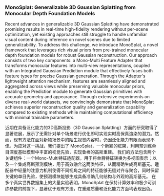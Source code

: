 ### MonoSplat: Generalizable 3D Gaussian Splatting from Monocular Depth Foundation Models

Recent advances in generalizable 3D Gaussian Splatting have demonstrated promising results in real-time high-fidelity rendering without per-scene optimization, yet existing approaches still struggle to handle unfamiliar visual content during inference on novel scenes due to limited generalizability. To address this challenge, we introduce MonoSplat, a novel framework that leverages rich visual priors from pre-trained monocular depth foundation models for robust Gaussian reconstruction. Our approach consists of two key components: a Mono-Multi Feature Adapter that transforms monocular features into multi-view representations, coupled with an Integrated Gaussian Prediction module that effectively fuses both feature types for precise Gaussian generation. Through the Adapter's lightweight attention mechanism, features are seamlessly aligned and aggregated across views while preserving valuable monocular priors, enabling the Prediction module to generate Gaussian primitives with accurate geometry and appearance. Through extensive experiments on diverse real-world datasets, we convincingly demonstrate that MonoSplat achieves superior reconstruction quality and generalization capability compared to existing methods while maintaining computational efficiency with minimal trainable parameters.

近期在具备泛化能力的3D高斯投影（3D Gaussian Splatting）方面的研究取得了显著进展，展示了无需针对单个场景进行优化即可实现实时高保真渲染的潜力。然而，现有方法在面对新颖场景中的陌生视觉内容时，仍因泛化能力有限而表现不佳。为应对这一挑战，我们提出了 MonoSplat，一个新颖的框架，利用预训练单目深度基础模型中丰富的视觉先验，实现鲁棒的高斯重建。
我们的方法包含两个关键组件：一个Mono-Multi特征适配器，用于将单目特征转换为多视图表示；以及一个集成高斯预测模块，用于高效融合这两类特征，从而精确生成高斯基元。适配器中轻量的注意力机制使得不同视角之间的特征能够无缝对齐与聚合，同时保留关键的单目先验，使预测模块能够生成具备准确几何结构与外观的高斯基元。
在多个真实世界数据集上的大量实验表明，MonoSplat 在保持计算效率和极少可训练参数的前提下，显著优于现有方法，在重建质量和泛化能力方面均表现出色。
